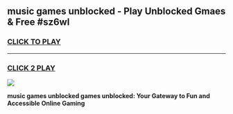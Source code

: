
## music games unblocked - Play Unblocked Gmaes & Free #sz6wl
<h3>
<a href="https://news.freeplayer.one?title=music_games_unblocked&ref=03M">CLICK TO PLAY</a></h3>
<hr>

<h3>
<a href="https://news.freeplayer.one?title=music_games_unblocked&ref=03M">CLICK 2 PLAY</a>
  
</h3>

<a href="https://news.freeplayer.one?title=music_games_unblocked&ref=03M"><img src="https://clearcache.store/games.png"></a>


**music games unblocked games unblocked: Your Gateway to Fun and Accessible Online Gaming**
